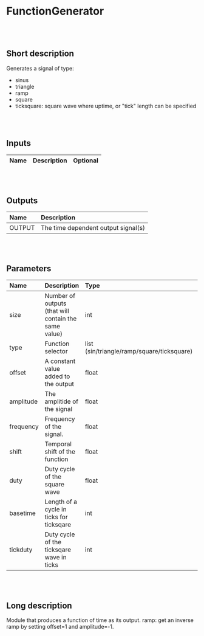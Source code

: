 # FunctionGenerator


<br><br>
## Short description

Generates a signal of type:

* sinus
* triangle
* ramp
* square
* ticksquare: square wave where uptime, or "tick" length can be specified

<br><br>

## Inputs

|Name|Description|Optional|
|:----|:-----------|:-------|

<br><br>

## Outputs

|Name|Description|
|:----|:-----------|
|OUTPUT|The time dependent output signal(s)|

<br><br>

## Parameters

|Name|Description|Type|Default value|
|:----|:-----------|:----|:-------------|
|size|Number of outputs (that will contain the same value)|int|1|
|type|Function selector|list (sin/triangle/ramp/square/ticksquare)|sin|
|offset|A constant value added to the output|float|0.0|
|amplitude|The amplitide of the signal|float|1.0|
|frequency|Frequency of the signal.|float|0.15707963267949|
|shift|Temporal shift of the function|float|0.0|
|duty|Duty cycle of the square wave|float|0.5|
|basetime|Length of a cycle in ticks for ticksqare|int|2|
|tickduty|Duty cycle of the ticksqare wave in ticks|int|1|

<br><br>
## Long description
Module that produces a function of time as its output.
        ramp: get an inverse ramp by setting offset=1 and amplitude=-1.
